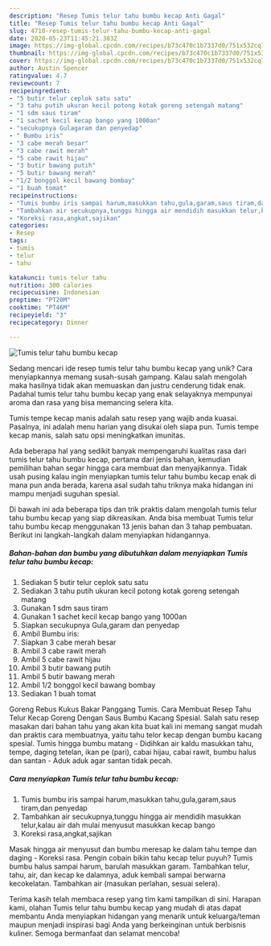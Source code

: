 ```yaml
---
description: "Resep Tumis telur tahu bumbu kecap Anti Gagal"
title: "Resep Tumis telur tahu bumbu kecap Anti Gagal"
slug: 4710-resep-tumis-telur-tahu-bumbu-kecap-anti-gagal
date: 2020-05-23T11:45:21.383Z
image: https://img-global.cpcdn.com/recipes/b73c470c1b7337d0/751x532cq70/tumis-telur-tahu-bumbu-kecap-foto-resep-utama.jpg
thumbnail: https://img-global.cpcdn.com/recipes/b73c470c1b7337d0/751x532cq70/tumis-telur-tahu-bumbu-kecap-foto-resep-utama.jpg
cover: https://img-global.cpcdn.com/recipes/b73c470c1b7337d0/751x532cq70/tumis-telur-tahu-bumbu-kecap-foto-resep-utama.jpg
author: Austin Spencer
ratingvalue: 4.7
reviewcount: 7
recipeingredient:
- "5 butir telur ceplok satu satu"
- "3 tahu putih ukuran kecil potong kotak goreng setengah matang"
- "1 sdm saus tiram"
- "1 sachet kecil kecap bango yang 1000an"
- "secukupnya Gulagaram dan penyedap"
- " Bumbu iris"
- "3 cabe merah besar"
- "3 cabe rawit merah"
- "5 cabe rawit hijau"
- "3 butir bawang putih"
- "5 butir bawang merah"
- "1/2 bonggol kecil bawang bombay"
- "1 buah tomat"
recipeinstructions:
- "Tumis bumbu iris sampai harum,masukkan tahu,gula,garam,saus tiram,dan penyedap"
- "Tambahkan air secukupnya,tunggu hingga air mendidih masukkan telur,kalau air dah mulai menyusut masukkan kecap bango"
- "Koreksi rasa,angkat,sajikan"
categories:
- Resep
tags:
- tumis
- telur
- tahu

katakunci: tumis telur tahu 
nutrition: 300 calories
recipecuisine: Indonesian
preptime: "PT20M"
cooktime: "PT46M"
recipeyield: "3"
recipecategory: Dinner

---
```



![Tumis telur tahu bumbu kecap](https://img-global.cpcdn.com/recipes/b73c470c1b7337d0/751x532cq70/tumis-telur-tahu-bumbu-kecap-foto-resep-utama.jpg)

Sedang mencari ide resep tumis telur tahu bumbu kecap yang unik? Cara menyiapkannya memang susah-susah gampang. Kalau salah mengolah maka hasilnya tidak akan memuaskan dan justru cenderung tidak enak. Padahal tumis telur tahu bumbu kecap yang enak selayaknya mempunyai aroma dan rasa yang bisa memancing selera kita.

Tumis tempe kecap manis adalah satu resep yang wajib anda kuasai. Pasalnya, ini adalah menu harian yang disukai oleh siapa pun. Tumis tempe kecap manis, salah satu opsi meningkatkan imunitas.

Ada beberapa hal yang sedikit banyak mempengaruhi kualitas rasa dari tumis telur tahu bumbu kecap, pertama dari jenis bahan, kemudian pemilihan bahan segar hingga cara membuat dan menyajikannya. Tidak usah pusing kalau ingin menyiapkan tumis telur tahu bumbu kecap enak di mana pun anda berada, karena asal sudah tahu triknya maka hidangan ini mampu menjadi suguhan spesial.


Di bawah ini ada beberapa tips dan trik praktis dalam mengolah tumis telur tahu bumbu kecap yang siap dikreasikan. Anda bisa membuat Tumis telur tahu bumbu kecap menggunakan 13 jenis bahan dan 3 tahap pembuatan. Berikut ini langkah-langkah dalam menyiapkan hidangannya.

<!--inarticleads1-->

##### Bahan-bahan dan bumbu yang dibutuhkan dalam menyiapkan Tumis telur tahu bumbu kecap:

1. Sediakan 5 butir telur ceplok satu satu
1. Sediakan 3 tahu putih ukuran kecil potong kotak goreng setengah matang
1. Gunakan 1 sdm saus tiram
1. Gunakan 1 sachet kecil kecap bango yang 1000an
1. Siapkan secukupnya Gula,garam dan penyedap
1. Ambil  Bumbu iris:
1. Siapkan 3 cabe merah besar
1. Ambil 3 cabe rawit merah
1. Ambil 5 cabe rawit hijau
1. Ambil 3 butir bawang putih
1. Ambil 5 butir bawang merah
1. Ambil 1/2 bonggol kecil bawang bombay
1. Sediakan 1 buah tomat


Goreng Rebus Kukus Bakar Panggang Tumis. Cara Membuat Resep Tahu Telur Kecap Goreng Dengan Saus Bumbu Kacang Spesial. Salah satu resep masakan dari bahan tahu yang akan kita buat kali ini memang sangat mudah dan praktis cara membuatnya, yaitu tahu telor kecap dengan bumbu kacang spesial. Tumis hingga bumbu matang - Didihkan air kaldu masukkan tahu, tempe, daging tetelan, ikan pe (pari), cabai hijau, cabai rawit, bumbu halus dan santan - Aduk aduk agar santan tidak pecah. 

<!--inarticleads2-->

##### Cara menyiapkan Tumis telur tahu bumbu kecap:

1. Tumis bumbu iris sampai harum,masukkan tahu,gula,garam,saus tiram,dan penyedap
1. Tambahkan air secukupnya,tunggu hingga air mendidih masukkan telur,kalau air dah mulai menyusut masukkan kecap bango
1. Koreksi rasa,angkat,sajikan


Masak hingga air menyusut dan bumbu meresap ke dalam tahu tempe dan daging - Koreksi rasa. Pengin cobain bikin tahu kecap telur puyuh? Tumis bumbu halus sampai harum, barulah masukkan garam. Tambahkan telur, tahu, air, dan kecap ke dalamnya, aduk kembali sampai berwarna kecokelatan. Tambahkan air (masukan perlahan, sesuai selera). 

Terima kasih telah membaca resep yang tim kami tampilkan di sini. Harapan kami, olahan Tumis telur tahu bumbu kecap yang mudah di atas dapat membantu Anda menyiapkan hidangan yang menarik untuk keluarga/teman maupun menjadi inspirasi bagi Anda yang berkeinginan untuk berbisnis kuliner. Semoga bermanfaat dan selamat mencoba!
